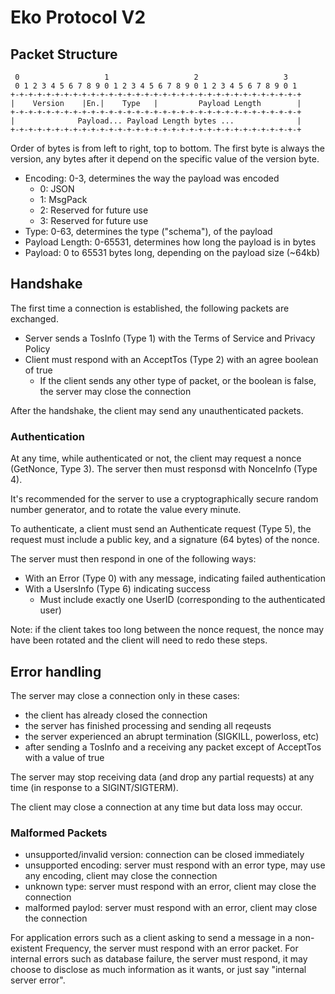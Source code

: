# Eko Protocol V2

## Packet Structure

```
 0                   1                   2                   3
 0 1 2 3 4 5 6 7 8 9 0 1 2 3 4 5 6 7 8 9 0 1 2 3 4 5 6 7 8 9 0 1
+-+-+-+-+-+-+-+-+-+-+-+-+-+-+-+-+-+-+-+-+-+-+-+-+-+-+-+-+-+-+-+-+
|    Version    |En.|    Type   |         Payload Length        |
+-+-+-+-+-+-+-+-+-+-+-+-+-+-+-+-+-+-+-+-+-+-+-+-+-+-+-+-+-+-+-+-+
|              Payload... Payload Length bytes ...              |
+-+-+-+-+-+-+-+-+-+-+-+-+-+-+-+-+-+-+-+-+-+-+-+-+-+-+-+-+-+-+-+-+
```

Order of bytes is from left to right, top to bottom.
The first byte is always the version, any bytes after it
depend on the specific value of the version byte.

- Encoding: 0-3, determines the way the payload was encoded
  - 0: JSON
  - 1: MsgPack
  - 2: Reserved for future use
  - 3: Reserved for future use
- Type: 0-63, determines the type ("schema"), of the payload
- Payload Length: 0-65531, determines how long the payload is in bytes
- Payload: 0 to 65531 bytes long, depending on the payload size (~64kb)

## Handshake

The first time a connection is established, the following packets are exchanged.

- Server sends a TosInfo (Type 1) with the Terms of Service and Privacy Policy
- Client must respond with an AcceptTos (Type 2) with an agree boolean of true
  - If the client sends any other type of packet, or the boolean is false, the server may close the connection

After the handshake, the client may send any unauthenticated packets.

### Authentication

At any time, while authenticated or not, the client may request a nonce (GetNonce, Type 3).
The server then must responsd with NonceInfo (Type 4).

It's recommended for the server to use a cryptographically secure random number generator,
and to rotate the value every minute.

To authenticate, a client must send an Authenticate request (Type 5),
the request must include a public key, and a signature (64 bytes) of the nonce.

The server must then respond in one of the following ways:

- With an Error (Type 0) with any message, indicating failed authentication
- With a UsersInfo (Type 6) indicating success
  - Must include exactly one UserID (corresponding to the authenticated user)

Note: if the client takes too long between the nonce request, the nonce may have been rotated
and the client will need to redo these steps.

## Error handling

The server may close a connection only in these cases:

- the client has already closed the connection
- the server has finished processing and sending all reqeusts
- the server experienced an abrupt termination (SIGKILL, powerloss, etc)
- after sending a TosInfo and a receiving any packet except of AcceptTos with a value of true

The server may stop receiving data (and drop any partial requests) at any time (in response to a SIGINT/SIGTERM).

The client may close a connection at any time but data loss may occur.

### Malformed Packets

- unsupported/invalid version: connection can be closed immediately
- unsupported encoding: server must respond with an error type, may use any encoding, client may close the connection
- unknown type: server must respond with an error, client may close the connection
- malformed paylod: server must respond with an error, client may close the connection

For application errors such as a client asking to send a message in a non-existent Frequency,
the server must respond with an error packet.
For internal errors such as database failure, the server must respond, it may choose to
disclose as much information as it wants, or just say "internal server error".
